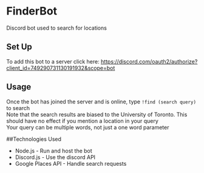 # FinderBot
Discord bot used to search for locations

## Set Up
To add this bot to a server click here: https://discord.com/oauth2/authorize?client_id=749290731130191932&scope=bot

## Usage
Once the bot has joined the server and is online, type `!find (search query)` to search  
Note that the search results are biased to the University of Toronto. This should have no effect if you mention a location in your query  
Your query can be multiple words, not just a one word parameter
  
##Technologies Used

* Node.js - Run and host the bot
* Discord.js - Use the discord API
* Google Places API - Handle search requests
